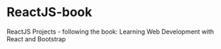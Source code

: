 # ReactJS-book
ReactJS Projects - following the book: Learning Web Development with React and Bootstrap
